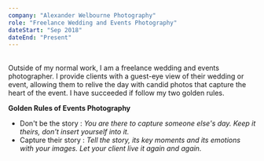 ```yaml
---
company: "Alexander Welbourne Photography"
role: "Freelance Wedding and Events Photography"
dateStart: "Sep 2018"
dateEnd: "Present"
---
```


\
Outside of my normal work, I am a freelance wedding and events photographer. I provide clients with a guest-eye view of their wedding or event, allowing them to relive the day with candid photos that capture the heart of the event. I have succeeded if follow my two golden rules.

**Golden Rules of Events Photography**
- Don't be the story : _You are there to capture someone else's day. Keep it theirs, don't insert yourself into it._
- Capture their story : _Tell the story, its key moments and its emotions with your images. Let your client live it again and again._

